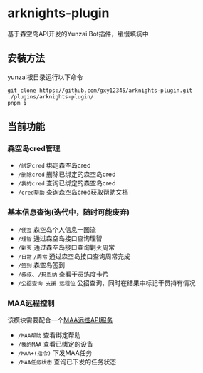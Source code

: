 # arknights-plugin
基于森空岛API开发的Yunzai Bot插件，缓慢填坑中


## 安装方法
yunzai根目录运行以下命令
```
git clone https://github.com/gxy12345/arknights-plugin.git ./plugins/arknights-plugin/
pnpm i
```


## 当前功能
### 森空岛cred管理
* `/绑定cred` 绑定森空岛cred
* `/删除cred` 删除已绑定的森空岛cred
* `/我的cred` 查询已绑定的森空岛cred
* `/cred帮助` 查询森空岛cred获取帮助文档


### 基本信息查询(迭代中，随时可能废弃)
* `/便签` 森空岛个人信息一图流
* `/理智` 通过森空岛接口查询理智
* `/剿灭` 通过森空岛接口查询剿灭周常
* `/日常` `/周常` 通过森空岛接口查询周常完成
* `/签到` 森空岛签到
* `/叔叔`、`/玛恩纳` 查看干员练度卡片
* `/公招查询 支援 远程位` 公招查询，同时在结果中标记干员持有情况


### MAA远程控制
该模块需要配合一个[MAA远控API服务](https://github.com/gxy12345/maa_control_api)
* `/MAA帮助` 查看绑定帮助
* `/我的MAA` 查看已绑定的设备
* `/MAA+(指令)` 下发MAA任务
* `/MAA任务状态`  查询已下发的任务状态
